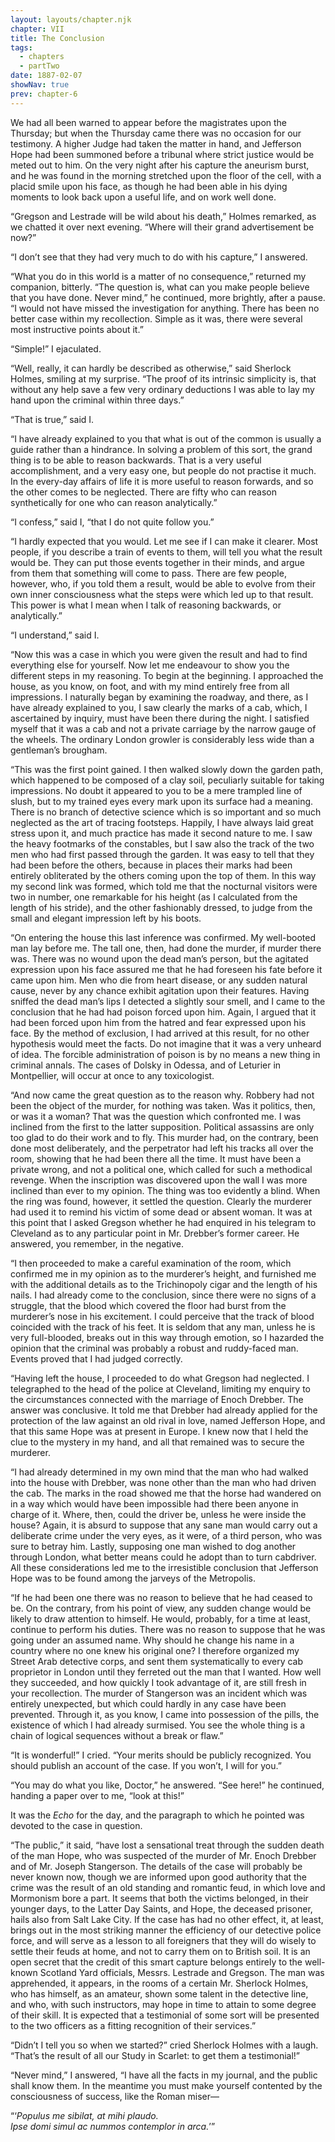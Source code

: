 ```yaml
---
layout: layouts/chapter.njk
chapter: VII
title: The Conclusion
tags:
  - chapters
  - partTwo
date: 1887-02-07
showNav: true
prev: chapter-6
---
```


We had all been warned to appear before the magistrates upon the Thursday; but when the Thursday came there was no occasion for our testimony. A higher Judge had taken the matter in hand, and Jefferson Hope had been summoned before a tribunal where strict justice would be meted out to him. On the very night after his capture the aneurism burst, and he was found in the morning stretched upon the floor of the cell, with a placid smile upon his face, as though he had been able in his dying moments to look back upon a useful life, and on work well done.

“Gregson and Lestrade will be wild about his death,” Holmes remarked, as we chatted it over next evening. “Where will their grand advertisement be now?”

“I don’t see that they had very much to do with his capture,” I answered.

“What you do in this world is a matter of no consequence,” returned my companion, bitterly. “The question is, what can you make people believe that you have done. Never mind,” he continued, more brightly, after a pause. “I would not have missed the investigation for anything. There has been no better case within my recollection. Simple as it was, there were several most instructive points about it.”

“Simple!” I ejaculated.

“Well, really, it can hardly be described as otherwise,” said Sherlock Holmes, smiling at my surprise. “The proof of its intrinsic simplicity is, that without any help save a few very ordinary deductions I was able to lay my hand upon the criminal within three days.”

“That is true,” said I.

“I have already explained to you that what is out of the common is usually a guide rather than a hindrance. In solving a problem of this sort, the grand thing is to be able to reason backwards. That is a very useful accomplishment, and a very easy one, but people do not practise it much. In the every-day affairs of life it is more useful to reason forwards, and so the other comes to be neglected. There are fifty who can reason synthetically for one who can reason analytically.”

“I confess,” said I, “that I do not quite follow you.”

“I hardly expected that you would. Let me see if I can make it clearer. Most people, if you describe a train of events to them, will tell you what the result would be. They can put those events together in their minds, and argue from them that something will come to pass. There are few people, however, who, if you told them a result, would be able to evolve from their own inner consciousness what the steps were which led up to that result. This power is what I mean when I talk of reasoning backwards, or analytically.”

“I understand,” said I.

“Now this was a case in which you were given the result and had to find everything else for yourself. Now let me endeavour to show you the different steps in my reasoning. To begin at the beginning. I approached the house, as you know, on foot, and with my mind entirely free from all impressions. I naturally began by examining the roadway, and there, as I have already explained to you, I saw clearly the marks of a cab, which, I ascertained by inquiry, must have been there during the night. I satisfied myself that it was a cab and not a private carriage by the narrow gauge of the wheels. The ordinary London growler is considerably less wide than a gentleman’s brougham.

“This was the first point gained. I then walked slowly down the garden path, which happened to be composed of a clay soil, peculiarly suitable for taking impressions. No doubt it appeared to you to be a mere trampled line of slush, but to my trained eyes every mark upon its surface had a meaning. There is no branch of detective science which is so important and so much neglected as the art of tracing footsteps. Happily, I have always laid great stress upon it, and much practice has made it second nature to me. I saw the heavy footmarks of the constables, but I saw also the track of the two men who had first passed through the garden. It was easy to tell that they had been before the others, because in places their marks had been entirely obliterated by the others coming upon the top of them. In this way my second link was formed, which told me that the nocturnal visitors were two in number, one remarkable for his height (as I calculated from the length of his stride), and the other fashionably dressed, to judge from the small and elegant impression left by his boots.

“On entering the house this last inference was confirmed. My well-booted man lay before me. The tall one, then, had done the murder, if murder there was. There was no wound upon the dead man’s person, but the agitated expression upon his face assured me that he had foreseen his fate before it came upon him. Men who die from heart disease, or any sudden natural cause, never by any chance exhibit agitation upon their features. Having sniffed the dead man’s lips I detected a slightly sour smell, and I came to the conclusion that he had had poison forced upon him. Again, I argued that it had been forced upon him from the hatred and fear expressed upon his face. By the method of exclusion, I had arrived at this result, for no other hypothesis would meet the facts. Do not imagine that it was a very unheard of idea. The forcible administration of poison is by no means a new thing in criminal annals. The cases of Dolsky in Odessa, and of Leturier in Montpellier, will occur at once to any toxicologist.

“And now came the great question as to the reason why. Robbery had not been the object of the murder, for nothing was taken. Was it politics, then, or was it a woman? That was the question which confronted me. I was inclined from the first to the latter supposition. Political assassins are only too glad to do their work and to fly. This murder had, on the contrary, been done most deliberately, and the perpetrator had left his tracks all over the room, showing that he had been there all the time. It must have been a private wrong, and not a political one, which called for such a methodical revenge. When the inscription was discovered upon the wall I was more inclined than ever to my opinion. The thing was too evidently a blind. When the ring was found, however, it settled the question. Clearly the murderer had used it to remind his victim of some dead or absent woman. It was at this point that I asked Gregson whether he had enquired in his telegram to Cleveland as to any particular point in Mr. Drebber’s former career. He answered, you remember, in the negative.

“I then proceeded to make a careful examination of the room, which confirmed me in my opinion as to the murderer’s height, and furnished me with the additional details as to the Trichinopoly cigar and the length of his nails. I had already come to the conclusion, since there were no signs of a struggle, that the blood which covered the floor had burst from the murderer’s nose in his excitement. I could perceive that the track of blood coincided with the track of his feet. It is seldom that any man, unless he is very full-blooded, breaks out in this way through emotion, so I hazarded the opinion that the criminal was probably a robust and ruddy-faced man. Events proved that I had judged correctly.

“Having left the house, I proceeded to do what Gregson had neglected. I telegraphed to the head of the police at Cleveland, limiting my enquiry to the circumstances connected with the marriage of Enoch Drebber. The answer was conclusive. It told me that Drebber had already applied for the protection of the law against an old rival in love, named Jefferson Hope, and that this same Hope was at present in Europe. I knew now that I held the clue to the mystery in my hand, and all that remained was to secure the murderer.

“I had already determined in my own mind that the man who had walked into the house with Drebber, was none other than the man who had driven the cab. The marks in the road showed me that the horse had wandered on in a way which would have been impossible had there been anyone in charge of it. Where, then, could the driver be, unless he were inside the house? Again, it is absurd to suppose that any sane man would carry out a deliberate crime under the very eyes, as it were, of a third person, who was sure to betray him. Lastly, supposing one man wished to dog another through London, what better means could he adopt than to turn cabdriver. All these considerations led me to the irresistible conclusion that Jefferson Hope was to be found among the jarveys of the Metropolis.

“If he had been one there was no reason to believe that he had ceased to be. On the contrary, from his point of view, any sudden change would be likely to draw attention to himself. He would, probably, for a time at least, continue to perform his duties. There was no reason to suppose that he was going under an assumed name. Why should he change his name in a country where no one knew his original one? I therefore organized my Street Arab detective corps, and sent them systematically to every cab proprietor in London until they ferreted out the man that I wanted. How well they succeeded, and how quickly I took advantage of it, are still fresh in your recollection. The murder of Stangerson was an incident which was entirely unexpected, but which could hardly in any case have been prevented. Through it, as you know, I came into possession of the pills, the existence of which I had already surmised. You see the whole thing is a chain of logical sequences without a break or flaw.”

“It is wonderful!” I cried. “Your merits should be publicly recognized. You should publish an account of the case. If you won’t, I will for you.”

“You may do what you like, Doctor,” he answered. “See here!” he continued, handing a paper over to me, “look at this!”

It was the _Echo_ for the day, and the paragraph to which he pointed was devoted to the case in question.

“The public,” it said, “have lost a sensational treat through the sudden death of the man Hope, who was suspected of the murder of Mr. Enoch Drebber and of Mr. Joseph Stangerson. The details of the case will probably be never known now, though we are informed upon good authority that the crime was the result of an old standing and romantic feud, in which love and Mormonism bore a part. It seems that both the victims belonged, in their younger days, to the Latter Day Saints, and Hope, the deceased prisoner, hails also from Salt Lake City. If the case has had no other effect, it, at least, brings out in the most striking manner the efficiency of our detective police force, and will serve as a lesson to all foreigners that they will do wisely to settle their feuds at home, and not to carry them on to British soil. It is an open secret that the credit of this smart capture belongs entirely to the well-known Scotland Yard officials, Messrs. Lestrade and Gregson. The man was apprehended, it appears, in the rooms of a certain Mr. Sherlock Holmes, who has himself, as an amateur, shown some talent in the detective line, and who, with such instructors, may hope in time to attain to some degree of their skill. It is expected that a testimonial of some sort will be presented to the two officers as a fitting recognition of their services.”

“Didn’t I tell you so when we started?” cried Sherlock Holmes with a laugh. “That’s the result of all our Study in Scarlet: to get them a testimonial!”

“Never mind,” I answered, “I have all the facts in my journal, and the public shall know them. In the meantime you must make yourself contented by the consciousness of success, like the Roman miser—

<p class="is-centered">“‘<i>Populus me sibilat, at mihi plaudo.<br> Ipse domi simul ac nummos contemplor in arca.</i>’”</p>
